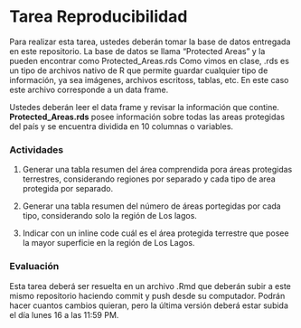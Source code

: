 Tarea Reproducibilidad
================

Para realizar esta tarea, ustedes deberán tomar la base de datos
entregada en este repositorio. La base de datos se llama “Protected
Areas” y la pueden encontrar como Protected\_Areas.rds Como vimos en
clase, .rds es un tipo de archivos nativo de R que permite guardar
cualquier tipo de información, ya sea imágenes, archivos escritoss,
tablas, etc. En este caso este archivo corresponde a un data frame.

Ustedes deberán leer el data frame y revisar la información que contine.
**Protected\_Areas.rds** posee información sobre todas las areas
protegidas del país y se encuentra dividida en 10 columnas o variables.

### Actividades

1.  Generar una tabla resumen del área comprendida pora áreas protegidas
    terrestres, considerando regiones por separado y cada tipo de area
    protegida por separado.

2.  Generar una tabla resumen del número de áreas portegidas por cada
    tipo, considerando solo la región de Los lagos.

3.  Indicar con un inline code cuál es el área protegida terrestre que
    posee la mayor superficie en la región de Los Lagos.

### Evaluación

Esta tarea deberá ser resuelta en un archivo .Rmd que deberán subir a
este mismo repositorio haciendo commit y push desde su computador.
Podrán hacer cuantos cambios quieran, pero la última versión deberá
estar subida el día lunes 16 a las 11:59 PM.
